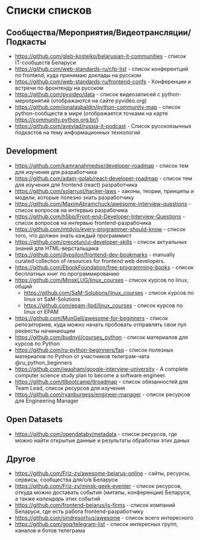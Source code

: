# Списки списков


## Сообщества/Мероприятия/Видеотрансляции/Подкасты

- https://github.com/gleb-kosteiko/belarusian-it-communities - список IT-сообществ Беларуси
- https://github.com/web-standards-ru/cfp-list - список конферентций по frontend, куда принимаю доклады на русском
- https://github.com/web-standards-ru/frontend-confs - Конференции и встречи по фронтенду на русском
- https://github.com/pyvideo/data - список видеозаписей с python-мероприятий (отображаются на сайте pyvideo.org)
- https://github.com/jonatasbaldin/python-community-map - список python-сообществ в мире (отображается точками на карте https://community.python.org.br/)
- https://github.com/avevlad/russia-it-podcast - Список русскоязычных подкастов на тему информационных технологий


## Development
- https://github.com/kamranahmedse/developer-roadmap - список тем для изучения для разработчика
- https://github.com/adam-golab/react-developer-roadmap - список тем для изучения для frontend (react) разработчика
- https://github.com/solarrust/hacker-laws - законы, теории, принципы и модели, которые полезно знать разработчику
- https://github.com/MaximAbramchuck/awesome-interview-questions - список вопросов на интервью разрабочика
- https://github.com/h5bp/Front-end-Developer-Interview-Questions - список вопросов на интервью frontend-разрабочика
- https://github.com/mtdvio/every-programmer-should-know - список того, что должен знать каждый программист
- https://github.com/crecotun/ui-developer-skills - список актуальных знаний для HTML-верстальщика 
- https://github.com/dypsilon/frontend-dev-bookmarks - manually curated collection of resources for frontend web developers.
- https://github.com/EbookFoundation/free-programming-books - список бесплатных книг по программированию
- https://github.com/MinskLUG/linux_courses - список курсов по linux, общий
  - https://github.com/SaM-Solutions/linux_courses - список курсов по linux от SaM-Solutions
  - https://github.com/epam-llpd/linux_courses - список курсов по linux от EPAM
- https://github.com/MunGell/awesome-for-beginners - список репозиториев, куда можно начать пробовать отправлять свои пул реквесты начинающим
- https://github.com/budnyjj/courses_python - список материалов для курсов по Python
- https://github.com/ru-python-beginners/faq - список полезных материалов по Python от участников телеграм-чата @ru_python_beginners
- https://github.com/jwasham/google-interview-university - A complete computer science study plan to become a software engineer.
- https://github.com/tlbootcamp/tlroadmap - список обязанностей для Team Lead, список ресурсов для изучения
- https://github.com/ryanburgess/engineer-manager - список ресурсов для Engineering Manager

## Open Datasets

- https://github.com/opendataby/metadata - список ресурсов, где можно найти открытые данные и результаты обработки этих даных


## Другое

- https://github.com/Friz-zy/awesome-belarus-online - сайты, ресурсы, сервисы, сообщества для/о/в Беларуси
- https://github.com/Friz-zy/minsk-geek-eventer - список ресурсов, откуда можно доставать события (митапы, конференции) Беларуси, а также *календарь* этих событий
- https://github.com/frontend-belarus/js-firms - список компаний Беларуси, где есть работа frontend-разработчику
- https://github.com/sindresorhus/awesome - список всего интересного
- https://github.com/goq/telegram-list - список интересных групп, каналов и ботов телеграма
